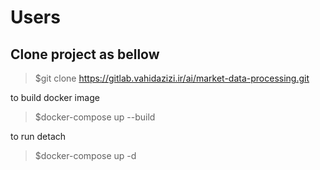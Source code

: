 # Users

## Clone project as bellow
>$git clone https://gitlab.vahidazizi.ir/ai/market-data-processing.git

to build docker image
>$docker-compose up --build

to run detach
>$docker-compose up -d